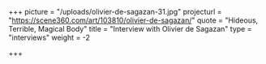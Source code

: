 +++
picture = "/uploads/olivier-de-sagazan-31.jpg"
projecturl = "https://scene360.com/art/103810/olivier-de-sagazan/"
quote = "Hideous, Terrible, Magical Body"
title = "Interview with Olivier de Sagazan"
type = "interviews"
weight = -2

+++
